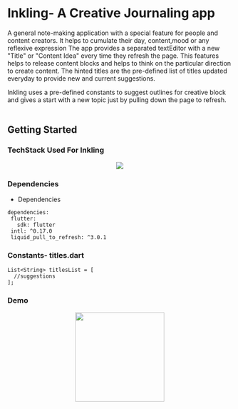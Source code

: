 # Inkling- A Creative Journaling app

A general note-making application with a special feature for people and content creators.
It helps to cumulate their day, content,mood or any reflexive expression
The app provides a separated textEditor with a new "Title" or "Content Idea" every time they refresh the page. This features helps to release content blocks
and helps to think on the particular direction to create content.
The hinted titles are the pre-defined list of titles updated everyday to provide new and current suggestions.

Inkling uses a pre-defined constants to suggest outlines for creative block and gives a start with a new topic just by pulling down the page to refresh.
<br>
<br>


## Getting Started

### TechStack Used For Inkling
<p align="center">
  <a href="https://skillicons.dev">
    <img src="https://skillicons.dev/icons?i=flutter,dart,vscode,git,figma" />
  </a>
</p>


### Dependencies

* Dependencies
  
 ```
dependencies:
  flutter:
    sdk: flutter
  intl: ^0.17.0
  liquid_pull_to_refresh: ^3.0.1
```

### Constants- titles.dart

```
List<String> titlesList = [
  //suggestions
];

```

###  Demo
<p align="center"/>
<img width="200" src="https://github.com/muskanlalwani/note_app-starter/assets/80694201/7e7835aa-71c8-4a14-8774-cd1ea98d0893" />




